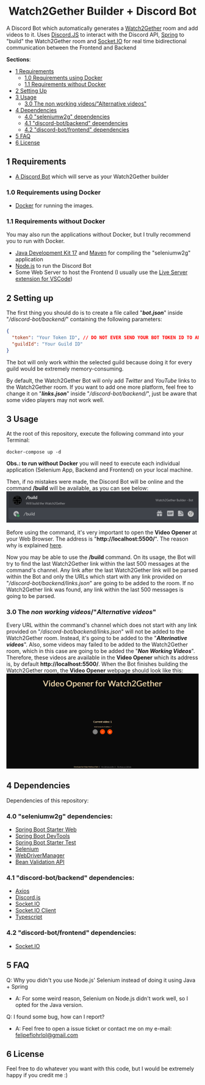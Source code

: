 <h1 align="center">Watch2Gether Builder + Discord Bot</h1>

A Discord Bot which automatically generates a [Watch2Gether](https://w2g.tv/) room and add videos to it. Uses [Discord.JS](https://discord.js.org/) to interact with the Discord API, [Spring](https://spring.io/) to "build" the Watch2Gether room and [Socket.IO](https://socket.io/) for real time bidirectional communication between the Frontend and Backend

**Sections**:
- [1 Requirements](#1-requirements)
  - [1.0 Requirements using Docker](#10-requirements-using-docker)
  - [1.1 Requirements without Docker](#11-requirements-without-docker)
- [2 Setting Up](#2-setting-up)
- [3 Usage](#3-usage)
  - [3.0 The non working videos/"Alternative videos"](#30-the-non-working-videos%22alternative-videos%22)
- [4 Dependencies](#4-dependencies)
  - [4.0 "seleniumw2g" dependencies](#40-%22seleniumw2g%22-dependencies)
  - [4.1 "discord-bot/backend" dependencies](#41-%22discord-botbackend%22-dependencies)
  - [4.2 "discord-bot/frontend" dependencies](#42-%22discord-botfrontend%22-dependencies)
- [5 FAQ](#5-faq)
- [6 License](#6-license)

## 1 Requirements

- [A Discord Bot](https://discord.com/developers/) which will serve as your Watch2Gether builder

### 1.0 Requirements using Docker

- [Docker](https://www.docker.com/) for running the images.

### 1.1 Requirements without Docker

You may also run the applications without Docker, but I trully recommend you to run with Docker.

- [Java Development Kit 17](https://www.oracle.com/java/technologies/javase/jdk17-archive-downloads.html) and [Maven](https://maven.apache.org/) for compiling the "seleniumw2g" application
- [Node.js](https://nodejs.org/en/) to run the Discord Bot
- Some Web Server to host the Frontend (I usually use the [Live Server extension for VSCode](https://marketplace.visualstudio.com/items?itemName=ritwickdey.LiveServer))

## 2 Setting up

The first thing you should do is to create a file called "***bot.json***" inside "*/discord-bot/backend/*" containing the following parameters:
```json
{
  "token": "Your Token ID", // DO NOT EVER SEND YOUR BOT TOKEN ID TO ANYONE. NEVER. NEVER.
  "guildId": "Your Guild ID"
}
```
The bot will only work within the selected guild because doing it for every guild would be extremely memory-consuming.

By default, the Watch2Gether Bot will only add *Twitter* and *YouTube* links to the Watch2Gether room. If you want to add one more platform, feel free to change it on "***links.json***" inside "*/discord-bot/backend/*", just be aware that some video players may not work well.

## 3 Usage

At the root of this repository, execute the following command into your Terminal:
```
docker-compose up -d
```

**Obs.: to run without Docker** you will need to execute each individual application (Selenium App, Backend and Frontend) on your local machine.

Then, if no mistakes were made, the Discord Bot will be online and the command **/build** will be available, as you can see below:
![](.readme-files\buildscreenshot.png)

Before using the command, it's very important to open the **Video Opener** at your Web Browser. The address is "**http://localhost:5500/**". The reason why is explained [here](#30-the-non-working-videos%22alternative-videos%22).

Now you may be able to use the **/build** command. On its usage, the Bot will try to find the last Watch2Gether link within the last 500 messages at the command's channel. Any link after the last Watch2Gether link will be parsed within the Bot and only the URLs which start with any link provided on "*/discord-bot/backend/links.json*" are going to be added to the room. If no Watch2Gether link was found, any link within the last 500 messages is going to be parsed. 

### 3.0 The *non working videos*/"*Alternative videos*"

Every URL within the command's channel which does not start with any link provided on "*/discord-bot/backend/links.json*" will not be added to the Watch2Gether room. Instead, it's going to be added to the "***Alterinative videos***". Also, some videos may failed to be added to the Watch2Gether room, which in this case are going to be added the "***Non Working Videos***". Therefore, these videos are available in the **Video Opener** which its address is, by default **http://localhost:5500/**. When the Bot finishes building the Watch2Gether room, the **Video Opener** webpage should look like this:
![](.readme-files\webpagescreenshot.png)

## 4 Dependencies

Dependencies of this repository:

### 4.0 "**seleniumw2g**" dependencies:

- [Spring Boot Starter Web](https://mvnrepository.com/artifact/org.springframework.boot/spring-boot-starter-web)
- [Spring Boot DevTools](https://mvnrepository.com/artifact/org.springframework.boot/spring-boot-devtools)
- [Spring Boot Starter Test](https://mvnrepository.com/artifact/org.springframework.boot/spring-boot-starter-test)
- [Selenium](https://mvnrepository.com/artifact/org.seleniumhq.selenium/selenium-java)
- [WebDriverManager](https://mvnrepository.com/artifact/io.github.bonigarcia/webdrivermanager)
- [Bean Validation API](https://mvnrepository.com/artifact/javax.validation/validation-api)

### 4.1 "**discord-bot/backend**" dependencies:

- [Axios](https://www.npmjs.com/package/axios)
- [Discord.js](https://www.npmjs.com/package/discord.js)
- [Socket.IO](https://www.npmjs.com/package/socket.io)
- [Socket.IO Client](https://www.npmjs.com/package/socket.io-client)
- [Typescript](https://www.npmjs.com/package/typescript)

### 4.2 "**discord-bot/frontend**" dependencies:

- [Socket.IO](https://socket.io/)

## 5 FAQ

Q: Why you didn't you use Node.js' Selenium instead of doing it using Java + Spring
- A: For some weird reason, Selenium on Node.js didn't work well, so I opted for the Java version.

Q: I found some bug, how can I report?
- A: Feel free to open a issue ticket or contact me on my e-mail: felipeflohrlol@gmail.com

## 6 License

Feel free to do whatever you want with this code, but I would be extremely happy if you credit me :)